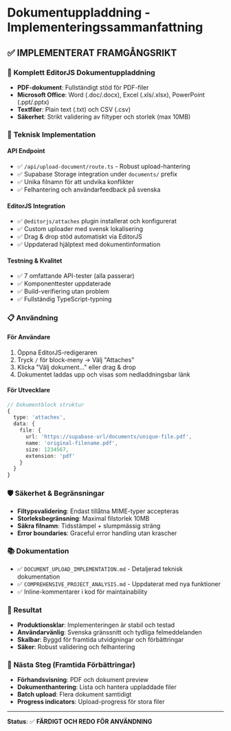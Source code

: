 # Dokumentuppladdning - Implementeringssammanfattning

## ✅ **IMPLEMENTERAT FRAMGÅNGSRIKT**

### 🎯 **Komplett EditorJS Dokumentuppladdning**
- **PDF-dokument**: Fullständigt stöd för PDF-filer
- **Microsoft Office**: Word (.doc/.docx), Excel (.xls/.xlsx), PowerPoint (.ppt/.pptx)
- **Textfiler**: Plain text (.txt) och CSV (.csv)
- **Säkerhet**: Strikt validering av filtyper och storlek (max 10MB)

### 🔧 **Teknisk Implementation**

#### API Endpoint
- ✅ `/api/upload-document/route.ts` - Robust upload-hantering
- ✅ Supabase Storage integration under `documents/` prefix
- ✅ Unika filnamn för att undvika konflikter
- ✅ Felhantering och användarfeedback på svenska

#### EditorJS Integration  
- ✅ `@editorjs/attaches` plugin installerat och konfigurerat
- ✅ Custom uploader med svensk lokalisering
- ✅ Drag & drop stöd automatiskt via EditorJS
- ✅ Uppdaterad hjälptext med dokumentinformation

#### Testning & Kvalitet
- ✅ 7 omfattande API-tester (alla passerar)
- ✅ Komponenttester uppdaterade
- ✅ Build-verifiering utan problem
- ✅ Fullständig TypeScript-typning

### 📋 **Användning**

#### För Användare
1. Öppna EditorJS-redigeraren
2. Tryck `/` för block-meny → Välj "Attaches"
3. Klicka "Välj dokument..." eller drag & drop
4. Dokumentet laddas upp och visas som nedladdningsbar länk

#### För Utvecklare
```typescript
// Dokumentblock struktur
{
  type: 'attaches',
  data: {
    file: {
      url: 'https://supabase-url/documents/unique-file.pdf',
      name: 'original-filename.pdf', 
      size: 1234567,
      extension: 'pdf'
    }
  }
}
```

### 🛡️ **Säkerhet & Begränsningar**
- **Filtypsvalidering**: Endast tillåtna MIME-typer accepteras
- **Storleksbegränsning**: Maximal filstorlek 10MB
- **Säkra filnamn**: Tidsstämpel + slumpmässig sträng
- **Error boundaries**: Graceful error handling utan krascher

### 📚 **Dokumentation**
- ✅ `DOCUMENT_UPLOAD_IMPLEMENTATION.md` - Detaljerad teknisk dokumentation
- ✅ `COMPREHENSIVE_PROJECT_ANALYSIS.md` - Uppdaterat med nya funktioner
- ✅ Inline-kommentarer i kod för maintainability

### 🎉 **Resultat**
- **Produktionsklar**: Implementeringen är stabil och testad
- **Användarvänlig**: Svenska gränssnitt och tydliga felmeddelanden
- **Skalbar**: Byggd för framtida utvidgningar och förbättringar
- **Säker**: Robust validering och felhantering

### 🔮 **Nästa Steg (Framtida Förbättringar)**
- **Förhandsvisning**: PDF och dokument preview
- **Dokumenthantering**: Lista och hantera uppladdade filer
- **Batch upload**: Flera dokument samtidigt
- **Progress indicators**: Upload-progress för stora filer

---
**Status**: ✅ **FÄRDIGT OCH REDO FÖR ANVÄNDNING** 